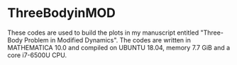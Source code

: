# ThreeBodyinMOD
These codes are used to build the plots in my manuscript entitled "Three-Body Problem in Modified Dynamics". The codes are written in MATHEMATICA 10.0 and compiled on UBUNTU 18.04, memory 7.7 GiB and a core i7-6500U CPU.  
